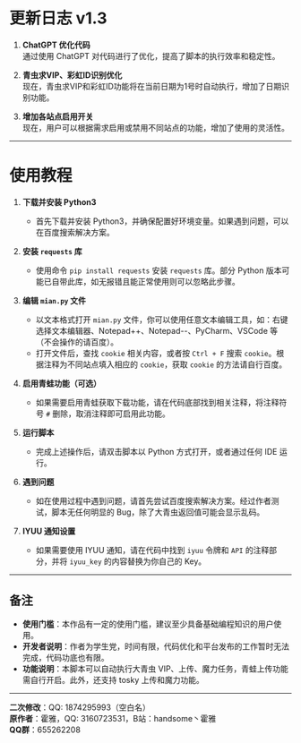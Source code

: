 # 更新日志 v1.3

1. **ChatGPT 优化代码**  
   通过使用 ChatGPT 对代码进行了优化，提高了脚本的执行效率和稳定性。

2. **青虫求VIP、彩虹ID识别优化**  
   现在，青虫求VIP和彩虹ID功能将在当前日期为1号时自动执行，增加了日期识别功能。

3. **增加各站点启用开关**  
   现在，用户可以根据需求启用或禁用不同站点的功能，增加了使用的灵活性。

---

# 使用教程

1. **下载并安装 Python3**  
   - 首先下载并安装 Python3，并确保配置好环境变量。如果遇到问题，可以在百度搜索解决方案。

2. **安装 `requests` 库**  
   - 使用命令 `pip install requests` 安装 `requests` 库。部分 Python 版本可能已自带此库，如无报错且能正常使用则可以忽略此步骤。

3. **编辑 `mian.py` 文件**  
   - 以文本格式打开 `mian.py` 文件，你可以使用任意文本编辑工具，如：右键选择文本编辑器、Notepad++、Notepad--、PyCharm、VSCode 等（不会操作的请百度）。
   - 打开文件后，查找 `cookie` 相关内容，或者按 `Ctrl + F` 搜索 `cookie`。根据注释为不同站点填入相应的 `cookie`，获取 `cookie` 的方法请自行百度。

4. **启用青蛙功能（可选）**  
   - 如果需要启用青蛙获取下载功能，请在代码底部找到相关注释，将注释符号 `#` 删除，取消注释即可启用此功能。

5. **运行脚本**  
   - 完成上述操作后，请双击脚本以 Python 方式打开，或者通过任何 IDE 运行。

6. **遇到问题**  
   - 如在使用过程中遇到问题，请首先尝试百度搜索解决方案。经过作者测试，脚本无任何明显的 Bug，除了大青虫返回值可能会显示乱码。

7. **IYUU 通知设置**  
   - 如果需要使用 IYUU 通知，请在代码中找到 `iyuu` 令牌和 `API` 的注释部分，并将 `iyuu_key` 的内容替换为你自己的 Key。

---

## 备注

- **使用门槛**：本作品有一定的使用门槛，建议至少具备基础编程知识的用户使用。
- **开发者说明**：作者为学生党，时间有限，代码优化和平台发布的工作暂时无法完成，代码功底也有限。
- **功能说明**：本脚本可以自动执行大青虫 VIP、上传、魔力任务，青蛙上传功能需自行开启。此外，还支持 tosky 上传和魔力功能。

---

**二次修改**：QQ: 1874295993（空白名）  
**原作者**：霍雅，QQ: 3160723531，B站：handsome丶霍雅  
**QQ群**：655262208
